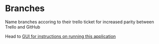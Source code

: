 # Branches
Name branches accoring to their trello ticket for increased parity between Trello and GitHub

Head to [GUI for instructions on running this application](GUI/README.md)